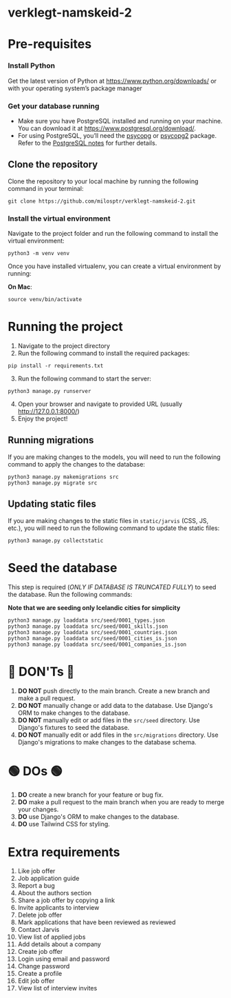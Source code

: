 # verklegt-namskeid-2

# Pre-requisites

### Install Python
Get the latest version of Python at https://www.python.org/downloads/ or with your operating system’s package manager

### Get your database running
- Make sure you have PostgreSQL installed and running on your machine. You can download it at https://www.postgresql.org/download/.
- For using PostgreSQL, you’ll need the [psycopg](https://www.psycopg.org/psycopg3/) or [psycopg2](https://www.psycopg.org/) package. Refer to the [PostgreSQL notes](https://docs.djangoproject.com/en/5.0/ref/databases/#postgresql-notes) for further details.


## Clone the repository
Clone the repository to your local machine by running the following command in your terminal:
```
git clone https://github.com/milosptr/verklegt-namskeid-2.git
```

### Install the virtual environment
Navigate to the project folder and run the following command to install the virtual environment:
```
python3 -m venv venv
```
Once you have installed virtualenv, you can create a virtual environment by running:

**On Mac**:
```
source venv/bin/activate
```

# Running the project
1. Navigate to the project directory
2. Run the following command to install the required packages:
```
pip install -r requirements.txt
```
3. Run the following command to start the server:
```
python3 manage.py runserver
```
4. Open your browser and navigate to provided URL (usually http://127.0.0.1:8000/)
5. Enjoy the project!

## Running migrations
If you are making changes to the models, you will need to run the following command to apply the changes to the database:
```
python3 manage.py makemigrations src
python3 manage.py migrate src
```

## Updating static files
If you are making changes to the static files in `static/jarvis` (CSS, JS, etc.), you will need to run the following command to update the static files:
```
python3 manage.py collectstatic
```

# Seed the database
This step is required (_ONLY IF DATABASE IS TRUNCATED FULLY_) to seed the database. Run the following commands:

**Note that we are seeding only Icelandic cities for simplicity**

```
python3 manage.py loaddata src/seed/0001_types.json
python3 manage.py loaddata src/seed/0001_skills.json
python3 manage.py loaddata src/seed/0001_countries.json 
python3 manage.py loaddata src/seed/0001_cities_is.json 
python3 manage.py loaddata src/seed/0001_companies_is.json
```
# 🔴 DON'Ts 🔴
1. **DO NOT** push directly to the main branch. Create a new branch and make a pull request.
2. **DO NOT** manually change or add data to the database. Use Django's ORM to make changes to the database.
3. **DO NOT** manually edit or add files in the `src/seed` directory. Use Django's fixtures to seed the database.
4. **DO NOT** manually edit or add files in the `src/migrations` directory. Use Django's migrations to make changes to the database schema.

# 🟢 DOs 🟢
1. **DO** create a new branch for your feature or bug fix.
2. **DO** make a pull request to the main branch when you are ready to merge your changes.
3. **DO** use Django's ORM to make changes to the database.
4. **DO** use Tailwind CSS for styling.

# Extra requirements
1. Like job offer
2. Job application guide
3. Report a bug
4. About the authors section
5. Share a job offer by copying a link
6. Invite applicants to interview
7. Delete job offer
8. Mark applications that have been reviewed as reviewed
9. Contact Jarvis
10. View list of applied jobs
11. Add details about a company
12. Create job offer
13. Login using email and password
14. Change password
15. Create a profile
16. Edit job offer
17. View list of interview invites


